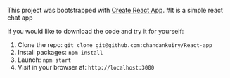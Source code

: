 This project was bootstrapped with [Create React App](https://github.com/facebookincubator/create-react-app).
#It is a simple react chat app


If you would like to download the code and try it for yourself:

1. Clone the repo: `git clone git@github.com:chandankuiry/React-app`
2. Install packages: `npm install`
3. Launch: `npm start`
4. Visit in your browser at: `http://localhost:3000`

